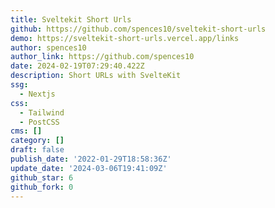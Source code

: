 ```yaml
---
title: Sveltekit Short Urls
github: https://github.com/spences10/sveltekit-short-urls
demo: https://sveltekit-short-urls.vercel.app/links
author: spences10
author_link: https://github.com/spences10
date: 2024-02-19T07:29:40.422Z
description: Short URLs with SvelteKit
ssg:
  - Nextjs
css:
  - Tailwind
  - PostCSS
cms: []
category: []
draft: false
publish_date: '2022-01-29T18:58:36Z'
update_date: '2024-03-06T19:41:09Z'
github_star: 6
github_fork: 0
---
```

